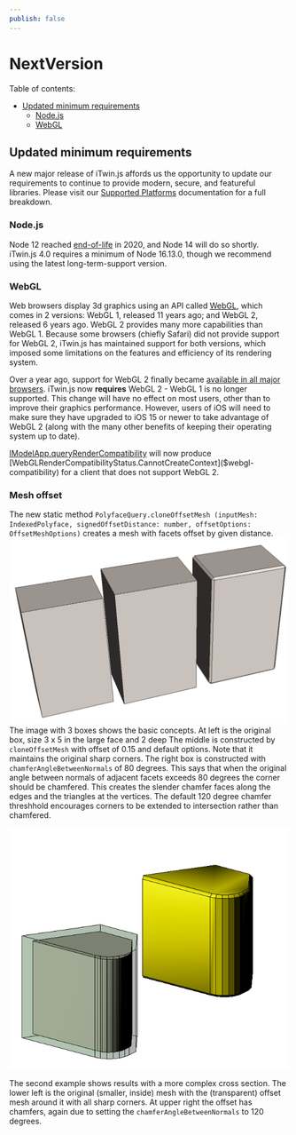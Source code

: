 ```yaml
---
publish: false
---
```

# NextVersion

Table of contents:

- [Updated minimum requirements](#updated-minimum-requirements)
  - [Node.js](#node-js)
  - [WebGL](#webgl)

## Updated minimum requirements

A new major release of iTwin.js affords us the opportunity to update our requirements to continue to provide modern, secure, and featureful libraries. Please visit our [Supported Platforms](../learning/SupportedPlatforms) documentation for a full breakdown.

### Node.js

Node 12 reached [end-of-life](https://github.com/nodejs/release#end-of-life-releases) in 2020, and Node 14 will do so shortly. iTwin.js 4.0 requires a minimum of Node 16.13.0, though we recommend using the latest long-term-support version.

### WebGL

Web browsers display 3d graphics using an API called [WebGL](https://en.wikipedia.org/wiki/WebGL), which comes in 2 versions: WebGL 1, released 11 years ago; and WebGL 2, released 6 years ago. WebGL 2 provides many more capabilities than WebGL 1. Because some browsers (chiefly Safari) did not provide support for WebGL 2, iTwin.js has maintained support for both versions, which imposed some limitations on the features and efficiency of its rendering system.

Over a year ago, support for WebGL 2 finally became [available in all major browsers](https://www.khronos.org/blog/webgl-2-achieves-pervasive-support-from-all-major-web-browsers). iTwin.js now **requires** WebGL 2 - WebGL 1 is no longer supported. This change will have no effect on most users, other than to improve their graphics performance. However, users of iOS will need to make sure they have upgraded to iOS 15 or newer to take advantage of WebGL 2 (along with the many other benefits of keeping their operating system up to date).

[IModelApp.queryRenderCompatibility]($frontend) will now produce [WebGLRenderCompatibilityStatus.CannotCreateContext]($webgl-compatibility) for a client that does not support WebGL 2.

### Mesh offset

The new static method `PolyfaceQuery.cloneOffsetMesh (inputMesh: IndexedPolyface, signedOffsetDistance: number, offsetOptions: OffsetMeshOptions)`
creates a mesh with facets offset by given distance.
![Offset Example 1](./assets/cloneOffsetMeshBoxes.png "Original box mesh, offset box, and chamfered offset box")
The image with 3 boxes shows the basic concepts.   At left is the original box, size 3 x 5 in the large face and 2 deep   The middle is constructed by `cloneOffsetMesh` with offset of 0.15 and default options.   Note that it maintains the original sharp corners.   The right box is constructed with `chamferAngleBetweenNormals` of 80 degrees.    This says that when the original angle between normals of adjacent facets exceeds 80 degrees the corner should be chamfered.   This creates the slender chamfer faces along the edges and the triangles at the vertices.  The default 120 degree chamfer threshhold encourages corners to be extended to intersection rather than chamfered.

![Offset Example 2](./assets/cloneOffsetMeshExample2.png "Offset with sharp corners and with chamfers.")

The second example shows results with a more complex cross section.  The lower left is the original (smaller, inside) mesh with the (transparent) offset mesh around it with all sharp corners.   At upper right the offset has chamfers, again due to setting the `chamferAngleBetweenNormals` to 120 degrees.
